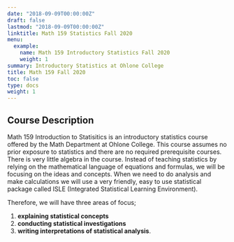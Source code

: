 ```yaml
---
date: "2018-09-09T00:00:00Z"
draft: false
lastmod: "2018-09-09T00:00:00Z"
linktitle: Math 159 Statistics Fall 2020
menu:
  example:
    name: Math 159 Introductory Statistics Fall 2020
    weight: 1
summary: Introductory Statistics at Ohlone College
title: Math 159 Fall 2020
toc: false
type: docs
weight: 1
---
```


## Course Description
Math 159 Introduction to Statisitics is an introductory statistics course offered by the Math Department at Ohlone College.  This course assumes no prior exposure to statistics and there are no required prerequisite courses.  There is very little algebra in the course.  Instead of teaching statistics by relying on the mathematical language of equations and formulas, we will be focusing on the ideas and concepts.  When we need to do analysis and make calculations we will use a very friendly, easy to use statistical package called ISLE (Integrated Statistical Learning Environment).    

Therefore, we will have three areas of focus;
1. **explaining statistical concepts**
2. **conducting statistical investigations**
3. **writing interpretations of statistical analysis**.
